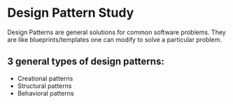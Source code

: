 # Design Pattern Study

Design Patterns are general solutions for common software problems. They are like blueprints/templates one can modify to solve a particular problem.

## 3 general types of design patterns:

- Creational patterns
- Structural patterns
- Behavioral patterns
